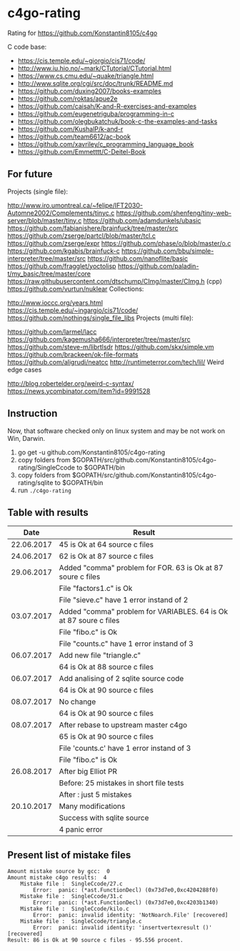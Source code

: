 # c4go-rating
Rating for https://github.com/Konstantin8105/c4go

C code base:
* https://cis.temple.edu/~giorgio/cis71/code/
* http://www.iu.hio.no/~mark/CTutorial/CTutorial.html
* https://www.cs.cmu.edu/~quake/triangle.html
* http://www.sqlite.org/cgi/src/doc/trunk/README.md
* https://github.com/duxing2007/books-examples
* https://github.com/roktas/apue2e
* https://github.com/caisah/K-and-R-exercises-and-examples
* https://github.com/eugenetriguba/programming-in-c
* https://github.com/olegbukatchuk/book-c-the-examples-and-tasks
* https://github.com/KushalP/k-and-r
* https://github.com/team6612/ac-book
* https://github.com/xavriley/c_programming_language_book
* https://github.com/Emmetttt/C-Deitel-Book

## For future

Projects (single file):

http://www.iro.umontreal.ca/~felipe/IFT2030-Automne2002/Complements/tinyc.c
https://github.com/shenfeng/tiny-web-server/blob/master/tiny.c
https://github.com/adamdunkels/ubasic
https://github.com/fabianishere/brainfuck/tree/master/src
https://github.com/zserge/partcl/blob/master/tcl.c
https://github.com/zserge/expr
https://github.com/phase/o/blob/master/o.c
https://github.com/kgabis/brainfuck-c
https://github.com/bbu/simple-interpreter/tree/master/src
https://github.com/nanoflite/basic
https://github.com/fragglet/yoctolisp
https://github.com/paladin-t/my_basic/tree/master/core
https://raw.githubusercontent.com/dtschump/CImg/master/CImg.h (cpp)
https://github.com/vurtun/nuklear
Collections:

http://www.ioccc.org/years.html
https://cis.temple.edu/~ingargio/cis71/code/
https://github.com/nothings/single_file_libs
Projects (multi file):

https://github.com/larmel/lacc
https://github.com/kagemusha666/interpreter/tree/master/src
https://github.com/steve-m/librtlsdr
https://github.com/skx/simple.vm
https://github.com/brackeen/ok-file-formats
https://github.com/aligrudi/neatcc
http://runtimeterror.com/tech/lil/
Weird edge cases

http://blog.robertelder.org/weird-c-syntax/
https://news.ycombinator.com/item?id=9991528


## Instruction

Now, that software checked only on linux system and may be not work on Win, Darwin.

1.	go get -u github.com/Konstantin8105/c4go-rating
2.	copy folders from $GOPATH/src/github.com/Konstantin8105/c4go-rating/SingleCcode to $GOPATH/bin
3.	copy folders from $GOPATH/src/github.com/Konstantin8105/c4go-rating/sqlite to $GOPATH/bin
4.	run `./c4go-rating`

## Table with results

| Date | Result |
|---|---|
| 22.06.2017 | 45 is Ok at 64 source c files |
| 24.06.2017 | 62 is Ok at 87 source c files |
| 29.06.2017 | Added "comma" problem for FOR. 63 is Ok at 87 soure c files | 
|   | File "factors1.c" is Ok |
|   | File "sieve.c" have 1 error instand of 2 |
| 03.07.2017 | Added "comma" problem for VARIABLES. 64 is Ok at 87 soure c files | 
|   | File "fibo.c" is Ok |
|   | File "counts.c" have 1 error instand of 3 |
| 06.07.2017 | Add new file "triangle.c" |
|   | 64 is Ok at 88 source c files |
| 06.07.2017 | Add analising of 2 sqlite source code |
|   | 64 is Ok at 90 source c files |
| 08.07.2017 | No change |
|   | 64 is Ok at 90 source c files |
| 08.07.2017 | After rebase to upstream master c4go |
|   | 65 is Ok at 90 source c files |
|   | File 'counts.c' have 1 error instand of 3 |
|   | File "fibo.c" is Ok |
| 26.08.2017 | After big Elliot PR |
|   | Before: 25 mistakes in short file tests |
|   | After : just 5 mistakes |
| 20.10.2017 | Many modifications |
|   | Success with sqlite source |
|   | 4 panic error |


## Present list of mistake files

```
Amount mistake source by gcc:  0
Amount mistake c4go results:  4
	Mistake file :  SingleCcode/27.c
		Error:  panic: (*ast.FunctionDecl) (0x73d7e0,0xc4204288f0)
	Mistake file :  SingleCcode/31.c
		Error:  panic: (*ast.FunctionDecl) (0x73d7e0,0xc4203b1340)
	Mistake file :  SingleCcode/kilo.c
		Error:  panic: invalid identity: 'NotNoarch.File' [recovered]
	Mistake file :  SingleCcode/triangle.c
		Error:  panic: invalid identity: 'insertvertexresult ()' [recovered]
Result: 86 is Ok at 90 source c files - 95.556 procent. 
```
